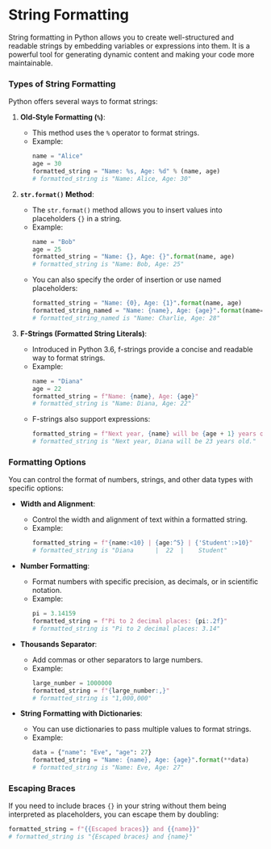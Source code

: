 # String Formatting

String formatting in Python allows you to create well-structured and readable strings by embedding variables or expressions into them. It is a powerful tool for generating dynamic content and making your code more maintainable.

### Types of String Formatting

Python offers several ways to format strings:

1. **Old-Style Formatting (`%`)**:
   - This method uses the `%` operator to format strings.
   - Example:
     ```python
     name = "Alice"
     age = 30
     formatted_string = "Name: %s, Age: %d" % (name, age)
     # formatted_string is "Name: Alice, Age: 30"
     ```

2. **`str.format()` Method**:
   - The `str.format()` method allows you to insert values into placeholders `{}` in a string.
   - Example:
     ```python
     name = "Bob"
     age = 25
     formatted_string = "Name: {}, Age: {}".format(name, age)
     # formatted_string is "Name: Bob, Age: 25"
     ```
   - You can also specify the order of insertion or use named placeholders:
     ```python
     formatted_string = "Name: {0}, Age: {1}".format(name, age)
     formatted_string_named = "Name: {name}, Age: {age}".format(name="Charlie", age=28)
     # formatted_string_named is "Name: Charlie, Age: 28"
     ```

3. **F-Strings (Formatted String Literals)**:
   - Introduced in Python 3.6, f-strings provide a concise and readable way to format strings.
   - Example:
     ```python
     name = "Diana"
     age = 22
     formatted_string = f"Name: {name}, Age: {age}"
     # formatted_string is "Name: Diana, Age: 22"
     ```
   - F-strings also support expressions:
     ```python
     formatted_string = f"Next year, {name} will be {age + 1} years old."
     # formatted_string is "Next year, Diana will be 23 years old."
     ```

### Formatting Options

You can control the format of numbers, strings, and other data types with specific options:

- **Width and Alignment**:
  - Control the width and alignment of text within a formatted string.
  - Example:
    ```python
    formatted_string = f"{name:<10} | {age:^5} | {'Student':>10}"
    # formatted_string is "Diana      |  22  |    Student"
    ```

- **Number Formatting**:
  - Format numbers with specific precision, as decimals, or in scientific notation.
  - Example:
    ```python
    pi = 3.14159
    formatted_string = f"Pi to 2 decimal places: {pi:.2f}"
    # formatted_string is "Pi to 2 decimal places: 3.14"
    ```

- **Thousands Separator**:
  - Add commas or other separators to large numbers.
  - Example:
    ```python
    large_number = 1000000
    formatted_string = f"{large_number:,}"
    # formatted_string is "1,000,000"
    ```

- **String Formatting with Dictionaries**:
  - You can use dictionaries to pass multiple values to format strings.
  - Example:
    ```python
    data = {"name": "Eve", "age": 27}
    formatted_string = "Name: {name}, Age: {age}".format(**data)
    # formatted_string is "Name: Eve, Age: 27"
    ```

### Escaping Braces

If you need to include braces `{}` in your string without them being interpreted as placeholders, you can escape them by doubling:

  ```python
  formatted_string = f"{{Escaped braces}} and {{name}}"
  # formatted_string is "{Escaped braces} and {name}"
  ```

